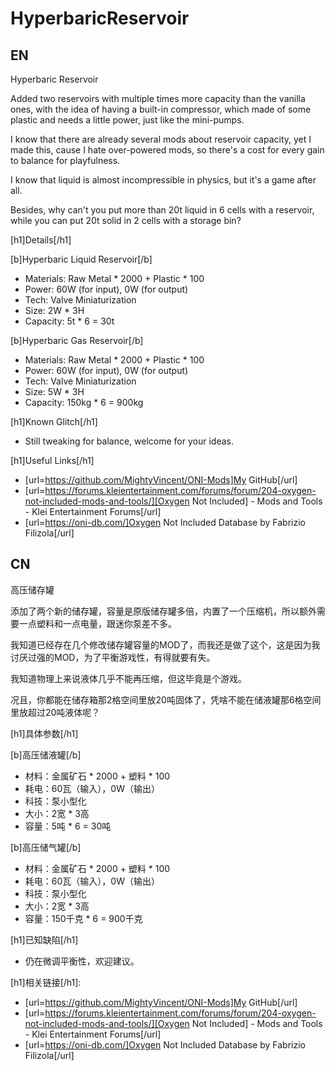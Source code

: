 # HyperbaricReservoir

## EN

Hyperbaric Reservoir

Added two reservoirs with multiple times more capacity than the vanilla ones, with the idea of having a built-in compressor, which made of some plastic and needs a little power, just like the mini-pumps.

I know that there are already several mods about reservoir capacity, yet I made this, cause I hate over-powered mods, so there's a cost for every gain to balance for playfulness.

I know that liquid is almost incompressible in physics, but it's a game after all.

Besides, why can't you put more than 20t liquid in 6 cells with a reservoir, while you can put 20t solid in 2 cells with a storage bin?

[h1]Details[/h1]

[b]Hyperbaric Liquid Reservoir[/b]

- Materials: Raw Metal * 2000 + Plastic * 100
- Power: 60W (for input), 0W (for output)
- Tech: Valve Miniaturization
- Size: 2W * 3H
- Capacity: 5t * 6 = 30t

[b]Hyperbaric Gas Reservoir[/b]

- Materials: Raw Metal * 2000 + Plastic * 100
- Power: 60W (for input), 0W (for output)
- Tech: Valve Miniaturization
- Size: 5W * 3H
- Capacity: 150kg * 6 = 900kg

[h1]Known Glitch[/h1]

- Still tweaking for balance, welcome for your ideas.

[h1]Useful Links[/h1]

- [url=https://github.com/MightyVincent/ONI-Mods]My GitHub[/url]
- [url=https://forums.kleientertainment.com/forums/forum/204-oxygen-not-included-mods-and-tools/][Oxygen Not Included] - Mods and Tools - Klei Entertainment Forums[/url]
- [url=https://oni-db.com/]Oxygen Not Included Database by Fabrizio Filizola[/url]

## CN 

高压储存罐

添加了两个新的储存罐，容量是原版储存罐多倍，内置了一个压缩机，所以额外需要一点塑料和一点电量，跟迷你泵差不多。

我知道已经存在几个修改储存罐容量的MOD了，而我还是做了这个，这是因为我讨厌过强的MOD，为了平衡游戏性，有得就要有失。

我知道物理上来说液体几乎不能再压缩，但这毕竟是个游戏。

况且，你都能在储存箱那2格空间里放20吨固体了，凭啥不能在储液罐那6格空间里放超过20吨液体呢？

[h1]具体参数[/h1]

[b]高压储液罐[/b]

- 材料：金属矿石 * 2000 + 塑料 * 100
- 耗电：60瓦（输入），0W（输出）
- 科技：泵小型化
- 大小：2宽 * 3高
- 容量：5吨 * 6 = 30吨

[b]高压储气罐[/b]

- 材料：金属矿石 * 2000 + 塑料 * 100
- 耗电：60瓦（输入），0W（输出）
- 科技：泵小型化
- 大小：2宽 * 3高
- 容量：150千克 * 6 = 900千克

[h1]已知缺陷[/h1]

- 仍在微调平衡性，欢迎建议。

[h1]相关链接[/h1]:

- [url=https://github.com/MightyVincent/ONI-Mods]My GitHub[/url]
- [url=https://forums.kleientertainment.com/forums/forum/204-oxygen-not-included-mods-and-tools/][Oxygen Not Included] - Mods and Tools - Klei Entertainment Forums[/url]
- [url=https://oni-db.com/]Oxygen Not Included Database by Fabrizio Filizola[/url]
